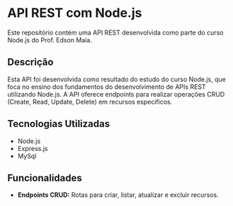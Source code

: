 # API REST com Node.js

Este repositório contém uma API REST desenvolvida como parte do curso Node.js do Prof. Edson Maia.

## Descrição

Esta API foi desenvolvida como resultado do estudo do curso Node.js, que foca no ensino dos fundamentos do desenvolvimento de APIs REST utilizando Node.js.
A API oferece endpoints para realizar operações CRUD (Create, Read, Update, Delete) em recursos específicos.

## Tecnologias Utilizadas

- Node.js
- Express.js
- MySql

## Funcionalidades

- **Endpoints CRUD:** Rotas para criar, listar, atualizar e excluir recursos.

